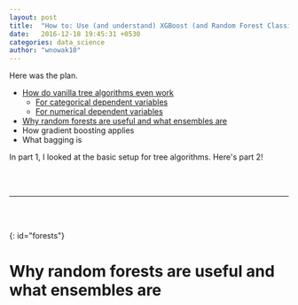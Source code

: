 ```yaml
---
layout: post
title:  "How to: Use (and understand) XGBoost (and Random Forest Classifiers, more broadly)...Part I"
date:   2016-12-18 19:45:31 +0530
categories: data_science
author: "wnowak10"
---
```


Here was the plan. 

* [How do vanilla tree algorithms even work](#algorithms)
	* [For categorical dependent variables](#categorical) 
	* [For numerical dependent variables](#numerical)
* [Why random forests are useful and what ensembles are](#forests)
* How gradient boosting applies
* What bagging is

In part 1, I looked at the basic setup for tree algorithms. Here's part 2!

<br>
<br>

---
<br>
<br>


{: id="forests"}
# Why random forests are useful and what ensembles are